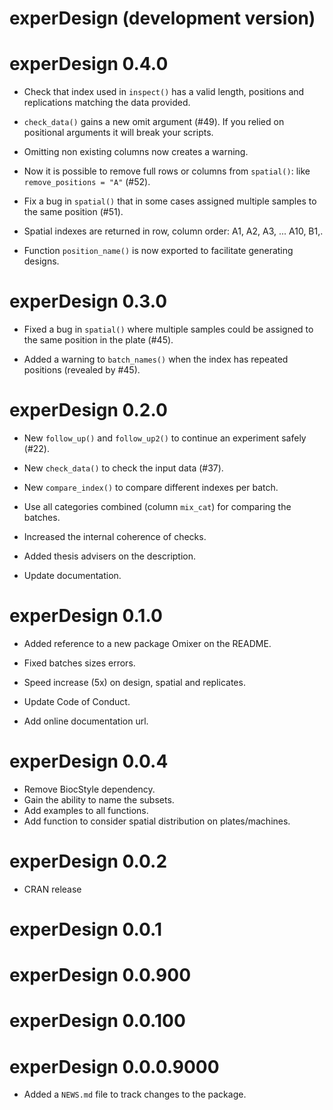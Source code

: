 # experDesign (development version)

# experDesign 0.4.0

* Check that index used in `inspect()` has a valid length, positions and 
  replications matching the data provided.
  
* `check_data()` gains a new omit argument (#49). 
   If you relied on positional arguments it will break your scripts. 

* Omitting non existing columns now creates a warning. 

* Now it is possible to remove full rows or columns from `spatial()`: like `remove_positions = "A"` (#52).

* Fix a bug in `spatial()` that in some cases assigned multiple samples to the same position (#51).

* Spatial indexes are returned in row, column order: A1, A2, A3, ... A10, B1,. 

* Function `position_name()` is now exported to facilitate generating designs. 

# experDesign 0.3.0

* Fixed a bug in `spatial()` where multiple samples could be assigned to the 
  same position in the plate (#45).
  
* Added a warning to `batch_names()` when the index has repeated 
  positions (revealed by #45).

# experDesign 0.2.0

* New `follow_up()` and `follow_up2()` to continue an experiment safely (#22). 

* New `check_data()` to check the input data (#37).

* New `compare_index()` to compare different indexes per batch.

* Use all categories combined (column `mix_cat`) for comparing the batches.

* Increased the internal coherence of checks.

* Added thesis advisers on the description.

* Update documentation.

# experDesign 0.1.0

* Added reference to a new package Omixer on the README. 

* Fixed batches sizes errors.

* Speed increase (5x) on design, spatial and replicates.

* Update Code of Conduct.

* Add online documentation url.

# experDesign 0.0.4

* Remove BiocStyle dependency.
* Gain the ability to name the subsets.
* Add examples to all functions.
* Add function to consider spatial distribution on plates/machines.

# experDesign 0.0.2

* CRAN release

# experDesign 0.0.1

# experDesign 0.0.900

# experDesign 0.0.100

# experDesign 0.0.0.9000

* Added a `NEWS.md` file to track changes to the package.
